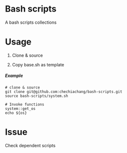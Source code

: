 Bash scripts
===

A bash scripts collections

# Usage

1. Clone & source 

2. Copy base.sh as template

##### Example

```
# clone & source
git clone git@github.com:chechiachang/bash-scripts.git
source bash-scripts/system.sh

# Invoke functions
system::get_os
echo ${os}
```

# Issue

Check dependent scripts
